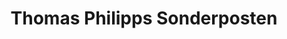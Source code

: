 ---
title: "Thomas Philipps Sonderposten"
url: /zoellnitz/thomas-philipps-sonderposten/
shop: Kramladen
---